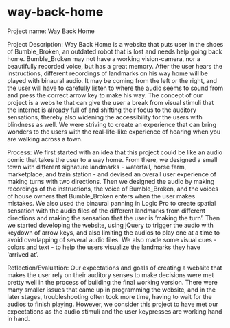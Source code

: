# way-back-home


Project name: Way Back Home

Project Description: Way Back Home is a website that puts user in the shoes of Bumble_Broken, an outdated robot that is lost and needs help going back home. Bumble_Broken may not have a working vision-camera, nor a beautifully recorded voice, but has a great memory. After the user hears the instructions, different recordings of landmarks on his way home will be played with binaural audio. It may be coming from the left or the right, and the user will have to carefully listen to where the audio seems to sound from and press the correct arrow key to make his way. The concept of our project is a website that can give the user a break from visual stimuli that the internet is already full of and shifting their focus to the auditory sensations, thereby also widening the accessibility for the users with blindness as well. We were striving to create an experience that can bring wonders to the users with the real-life-like experience of hearing when you are walking across a town. 

Process: We first started with an idea that this project could be like an audio comic that takes the user to a way home. From there, we designed a small town with different signature landmarks - waterfall, horse farm, marketplace, and train station - and devised an overall user experience of making turns with two directions. Then we designed the audio by making recordings of the instructions, the voice of Bumble_Broken, and the voices of house owners that Bumble_Broken enters when the user makes mistakes. We also used the binaural panning in Logic Pro to create spatial sensation with the audio files of the different landmarks from different directions and making the sensation that the user is ‘making the turn’. Then we started developing the website, using jQuery to trigger the audio with keydown of arrow keys, and also limiting the audios to play one at a time to avoid overlapping of several audio files. We also made some visual cues - colors and text - to help the users visualize the landmarks they have ‘arrived at’. 

Reflection/Evaluation: Our expectations and goals of creating a website that makes the user rely on their auditory senses to make decisions were met pretty well in the process of building the final working version. There were many smaller issues that came up in programming the website, and in the later stages, troubleshooting often took more time, having to wait for the audios to finish playing. However, we consider this project to have met our expectations as the audio stimuli and the user keypresses are working hand in hand.
